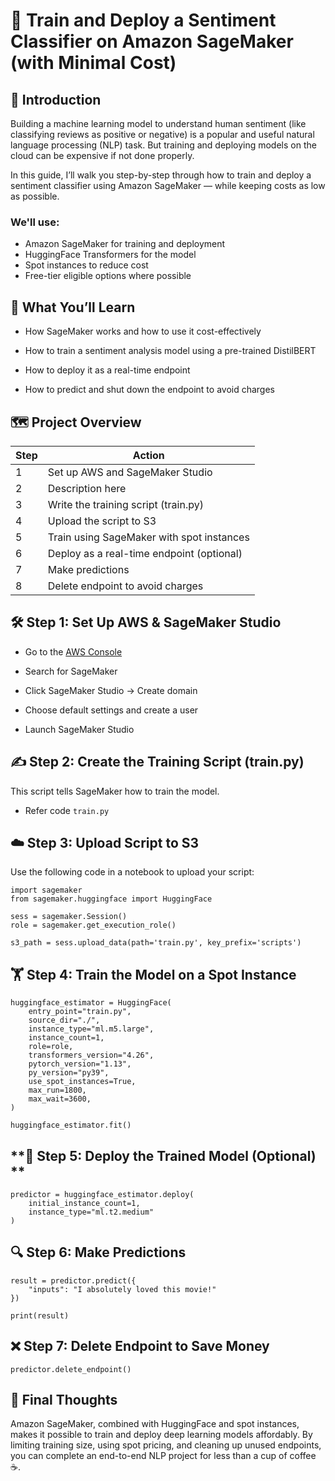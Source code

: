 # **💬 Train and Deploy a Sentiment Classifier on Amazon SageMaker (with Minimal Cost)**

## **🌟 Introduction**

Building a machine learning model to understand human sentiment (like classifying reviews as positive or negative) is a popular and useful natural language processing (NLP) task. But training and deploying models on the cloud can be expensive if not done properly.

In this guide, I’ll walk you step-by-step through how to train and deploy a sentiment classifier using Amazon SageMaker — while keeping costs as low as possible.

### We'll use:

- Amazon SageMaker for training and deployment
- HuggingFace Transformers for the model
- Spot instances to reduce cost
- Free-tier eligible options where possible

## **🧠 What You’ll Learn**

- How SageMaker works and how to use it cost-effectively

- How to train a sentiment analysis model using a pre-trained DistilBERT

- How to deploy it as a real-time endpoint

- How to predict and shut down the endpoint to avoid charges

## **🗺️ Project Overview**

| Step | Action                                    |
| ---- | ----------------------------------------- |
| 1    | Set up AWS and SageMaker Studio           |
| 2    | Description here                          |
| 3    | Write the training script (train.py)      |
| 4    | Upload the script to S3                   |
| 5    | Train using SageMaker with spot instances |
| 6    | Deploy as a real-time endpoint (optional) |
| 7    | Make predictions                          |
| 8    | Delete endpoint to avoid charges          |

## **🛠️ Step 1: Set Up AWS & SageMaker Studio**

- Go to the [AWS Console](https://aws.amazon.com)

- Search for SageMaker

- Click SageMaker Studio → Create domain

- Choose default settings and create a user

- Launch SageMaker Studio

## **✍️ Step 2: Create the Training Script (train.py)**
This script tells SageMaker how to train the model.

- Refer code ```train.py```

## **☁️ Step 3: Upload Script to S3**
Use the following code in a notebook to upload your script:

```
import sagemaker
from sagemaker.huggingface import HuggingFace

sess = sagemaker.Session()
role = sagemaker.get_execution_role()

s3_path = sess.upload_data(path='train.py', key_prefix='scripts')

```
## **🏋️ Step 4: Train the Model on a Spot Instance**

```
huggingface_estimator = HuggingFace(
    entry_point="train.py",
    source_dir="./",
    instance_type="ml.m5.large",
    instance_count=1,
    role=role,
    transformers_version="4.26",
    pytorch_version="1.13",
    py_version="py39",
    use_spot_instances=True,
    max_run=1800,
    max_wait=3600,
)

huggingface_estimator.fit()
```
## **🚀 Step 5: Deploy the Trained Model (Optional) **

```
predictor = huggingface_estimator.deploy(
    initial_instance_count=1,
    instance_type="ml.t2.medium"
)

```
## **🔍 Step 6: Make Predictions**

```
result = predictor.predict({
    "inputs": "I absolutely loved this movie!"
})

print(result)
```
## **❌ Step 7: Delete Endpoint to Save Money**

```
predictor.delete_endpoint()
```


## **🧠 Final Thoughts**

Amazon SageMaker, combined with HuggingFace and spot instances, makes it possible to train and deploy deep learning models affordably. By limiting training size, using spot pricing, and cleaning up unused endpoints, you can complete an end-to-end NLP project for less than a cup of coffee ☕.


